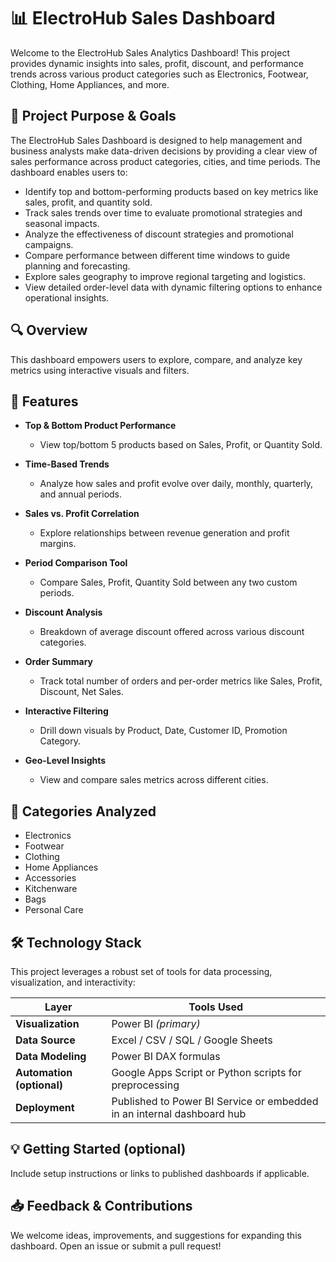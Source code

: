 # 📊 ElectroHub Sales Dashboard

Welcome to the ElectroHub Sales Analytics Dashboard! This project provides dynamic insights into sales, profit, discount, and performance trends across various product categories such as Electronics, Footwear, Clothing, Home Appliances, and more.

## 🎯 Project Purpose & Goals

The ElectroHub Sales Dashboard is designed to help management and business analysts make data-driven decisions by providing a clear view of sales performance across product categories, cities, and time periods. The dashboard enables users to:

- Identify top and bottom-performing products based on key metrics like sales, profit, and quantity sold.
- Track sales trends over time to evaluate promotional strategies and seasonal impacts.
- Analyze the effectiveness of discount strategies and promotional campaigns.
- Compare performance between different time windows to guide planning and forecasting.
- Explore sales geography to improve regional targeting and logistics.
- View detailed order-level data with dynamic filtering options to enhance operational insights.

## 🔍 Overview

This dashboard empowers users to explore, compare, and analyze key metrics using interactive visuals and filters.

## 🧰 Features

- **Top & Bottom Product Performance**
  - View top/bottom 5 products based on Sales, Profit, or Quantity Sold.

- **Time-Based Trends**
  - Analyze how sales and profit evolve over daily, monthly, quarterly, and annual periods.

- **Sales vs. Profit Correlation**
  - Explore relationships between revenue generation and profit margins.

- **Period Comparison Tool**
  - Compare Sales, Profit, Quantity Sold between any two custom periods.

- **Discount Analysis**
  - Breakdown of average discount offered across various discount categories.

- **Order Summary**
  - Track total number of orders and per-order metrics like Sales, Profit, Discount, Net Sales.

- **Interactive Filtering**
  - Drill down visuals by Product, Date, Customer ID, Promotion Category.

- **Geo-Level Insights**
  - View and compare sales metrics across different cities.

## 📂 Categories Analyzed

- Electronics
- Footwear
- Clothing
- Home Appliances
- Accessories
- Kitchenware
- Bags
- Personal Care

## 🛠️ Technology Stack

This project leverages a robust set of tools for data processing, visualization, and interactivity:

| Layer              | Tools Used                        |
|--------------------|-----------------------------------|
| **Visualization**  | Power BI *(primary)*              |
| **Data Source**    | Excel / CSV / SQL / Google Sheets |
| **Data Modeling**  | Power BI DAX formulas             |
| **Automation (optional)** | Google Apps Script or Python scripts for preprocessing |
| **Deployment**     | Published to Power BI Service or embedded in an internal dashboard hub |

## 💡 Getting Started (optional)

Include setup instructions or links to published dashboards if applicable.

## 📥 Feedback & Contributions

We welcome ideas, improvements, and suggestions for expanding this dashboard. Open an issue or submit a pull request!

